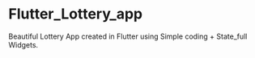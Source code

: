 # Flutter_Lottery_app
Beautiful Lottery App created in Flutter using Simple coding + State_full Widgets.
